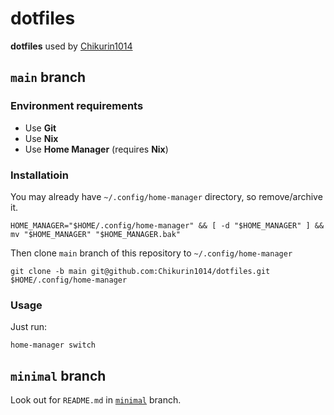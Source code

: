 # dotfiles

**dotfiles** used by [Chikurin1014](https://github.com/Chikurin1014)

## `main` branch

### Environment requirements

- Use **Git**
- Use **Nix**
- Use **Home Manager** (requires **Nix**)

### Installatioin

You may already have `~/.config/home-manager` directory, so remove/archive it.

```shell
HOME_MANAGER="$HOME/.config/home-manager" && [ -d "$HOME_MANAGER" ] && mv "$HOME_MANAGER" "$HOME_MANAGER.bak"
```

Then clone `main` branch of this repository to `~/.config/home-manager`

```shell
git clone -b main git@github.com:Chikurin1014/dotfiles.git $HOME/.config/home-manager
```

### Usage

Just run:

```shell
home-manager switch
```

## `minimal` branch

Look out for `README.md` in [`minimal`](https://github.com/Chikurin1014/dotfiles/tree/minimal) branch.
